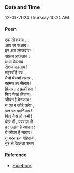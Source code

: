 ### Date and Time

12-09-2024 Thursday 10:24 AM

#### Poem

एक तो शबाब … <br />
आप का रुआब !  <br />
हर अदा लाजवाब !  <br />
आतम आफ़ताब ! <br />
माया मेमसाब …  <br />
रोशन माहताब !  <br />
महरबाँ है रब …  <br />
नैनों में नमी जनाब ,  <br />
रहमत का सैलाब !  <br />
फ़ितरत ए फ़क़ीराना !  <br />
फिर कैसा हिज़ाब !  <br />
जीवन है बेनक़ाब !  <br />
न एब न कोई फ़रेब ,  <br />
पल पल कामियाब !  <br />
फिर कैसे हो कमी !  <br />
पंख भी , परवाज़ भी  <br />
हर उड़ान है आज़ाद !  <br />
ये जीवन है नायाब !  <br />
तू बरस रहा बेहिसाब ,  <br />
नूर से खिलता शबाब

#### Reference

* [Facebook](https://www.facebook.com/share/v/uJRrVDTHPrAoVQSa/)
